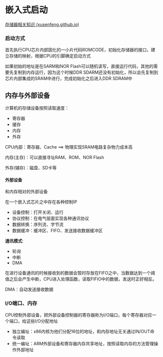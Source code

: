 # 嵌入式启动

[存储器相关知识 (xusenfeng.github.io)](https://xusenfeng.github.io/2022/07/cunchuqi/)

### 启动方式

首先执行CPU芯片内部固化的一小片代码ROMCODE，初始化存储器的接口，建立存储的映射，根据CPU的引脚确定启动方式

如果初始的地址是在SARM和NOR Flash可以随机读写，直接运行代码，其他的需要先复制到内存运行，因为这个时候DDR SDARM还没有初始化，所以会先复制到芯片内部集成的SRAM中进行，完成初始化之后进入DDR SDRAM中



## 内存与外部设备

计算机的存储设备按照读取速度：

+ 寄存器
+ 缓存
+ 内存
+ 外存

CPU内部：寄存器、Cache ==> 物理实现SRAM电路复杂物力成本高

内存(主存)：可以直接寻址RAM、ROM、NOR Flash

外存(辅存)：磁盘、SD卡等

#### 外部设备

和内存相对的外部设备

在一个嵌入式芯片之中存在各种控制IP

+ 设备控制：打开关闭、运行
+ 协议控制：在电气层面实现各种通讯协议
+ 数据转换：序列流、字节流
+ 数据缓冲：缓冲区、FIFO、发送接收数据缓冲区

**通讯模式**:

+ 轮询
+ 中断
+ DMA

在进行设备通讯的时候接收到的数据会暂时存放在FIFO之中，当数据达到一个阈值之后会产生中断，CPU进入处理函数，读取FIFIO中的数据，发送时正好相反。

DMA：自动发送接收数据

### I/O端口、内存

CPU控制外部设备，把外部设备控制器的寄存器称为I/O端口，每个寄存器对应一个端口，给这些I/O分配地址

+ 独立编址：x86内核为他们分配16位的地址，和内存地址无关通过IN/OUT命令读取
+ 统一编址：ARM外部设备和寄存器内存共享地址，按照读取内存的方法管理操作外部地址





